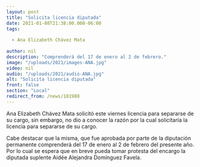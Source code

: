 ```yaml
---
layout: post
title: "Solicita licencia diputada"
date: 2021-01-08T21:38:00.000-06:00
tags:
  
  - Ana Elizabeth Chávez Mata
  
author: nil
description: "Comprenderá del 17 de enero al 2 de febrero."
image: "/uploads/2021/images-ANA.jpg"
video: nil
audio: "/uploads/2021/audio-ANA.jpg"
alt: "Solicita licencia diputada"
front: false
section: "Local"
redirect_from: /news/181988
---
```


Ana Elizabeth Chávez Mata solicitó este viernes licencia para separarse de su cargo, sin embargo, no dio a conocer la razón por la cual solicitaría la licencia para separarse de su cargo.

Cabe destacar que la misma, que fue aprobada por parte de la diputación permanente  comprenderá del 17 de enero al 2 de febrero del presente año. Por lo cual se espera que en breve pueda tomar protesta del encargo la diputada suplente Aidée Alejandra Domínguez Favela.

